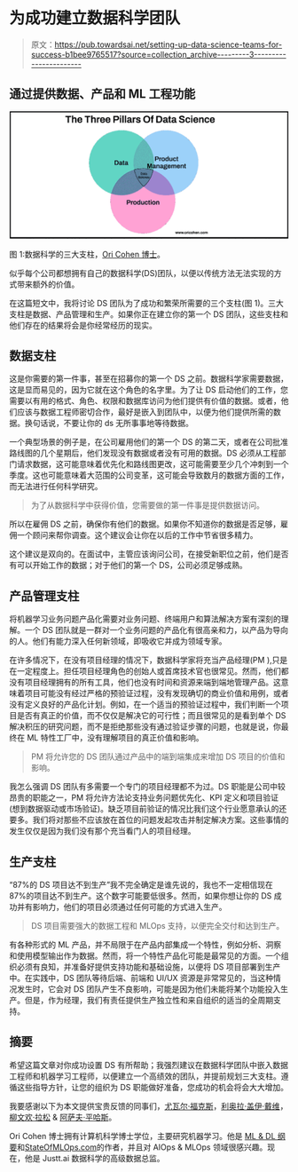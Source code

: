 # 为成功建立数据科学团队

> 原文：<https://pub.towardsai.net/setting-up-data-science-teams-for-success-b1bee9765517?source=collection_archive---------3----------------------->

## 通过提供数据、产品和 ML 工程功能

![](img/d62bb3a317b59e1c5fa3cf3325e9206b.png)

图 1:数据科学的三大支柱，[Ori Cohen 博士](https://www.oricohen.com/)。

似乎每个公司都想拥有自己的数据科学(DS)团队，以便以传统方法无法实现的方式带来额外的价值。

在这篇短文中，我将讨论 DS 团队为了成功和繁荣所需要的三个支柱(图 1)。三大支柱是数据、产品管理和生产。如果你正在建立你的第一个 DS 团队，这些支柱和他们存在的结果将会是你经常经历的现实。

## 数据支柱

这是你需要的第一件事，甚至在招募你的第一个 DS 之前。数据科学家需要数据，这是显而易见的，因为它就在这个角色的名字里。为了让 DS 启动他们的工作，您需要以有用的格式、角色、权限和数据库访问为他们提供有价值的数据。或者，他们应该与数据工程师密切合作，最好是嵌入到团队中，以便为他们提供所需的数据。换句话说，不要让你的 ds 无所事事地等待数据。

一个典型场景的例子是，在公司雇用他们的第一个 DS 的第二天，或者在公司批准路线图的几个星期后，他们发现没有数据或者没有可用的数据。DS 必须从工程部门请求数据，这可能意味着优先化和路线图更改，这可能需要至少几个冲刺到一个季度。这也可能意味着大范围的公司变革，这可能会导致数月的数据方面的工作，而无法进行任何科学研究。

> 为了从数据科学中获得价值，您需要做的第一件事是提供数据访问。

所以在雇佣 DS 之前，确保你有他们的数据。如果你不知道你的数据是否足够，雇佣一个顾问来帮你调查。这个建议会让你在以后的工作中节省很多精力。

这个建议是双向的。在面试中，主管应该询问公司，在接受新职位之前，他们是否有可以开始工作的数据；对于他们的第一个 DS，公司必须足够成熟。

## 产品管理支柱

将机器学习业务问题产品化需要对业务问题、终端用户和算法解决方案有深刻的理解。一个 DS 团队就是一群对一个业务问题的产品化有很高亲和力，以产品为导向的人。他们有能力深入任何新领域，即吸收它并成为领域专家。

在许多情况下，在没有项目经理的情况下，数据科学家将充当产品经理(PM ),只是在一定程度上。担任项目经理角色的创始人或首席技术官也很常见。然而，他们都没有项目经理拥有的所有工具，他们也没有时间和资源来端到端地管理产品。这意味着项目可能没有经过严格的预验证过程，没有发现确切的商业价值和用例，或者没有定义良好的产品化计划。例如，在一个适当的预验证过程中，我们判断一个项目是否有真正的价值，而不仅仅是解决它的可行性；而且很常见的是看到单个 DS 解决积压的研究问题，而不是拒绝那些没有通过验证步骤的问题，也就是说，你最终在 ML 特性工厂中，没有理解项目的真正价值和影响。

> PM 将允许您的 DS 团队通过产品中的端到端集成来增加 DS 项目的价值和影响。

我怎么强调 DS 团队有多需要一个专门的项目经理都不为过。DS 职能是公司中较昂贵的职能之一，PM 将允许方法论支持业务问题优先化、KPI 定义和项目验证(想到数据驱动或市场验证)。缺乏项目前验证的情况比我们这个行业愿意承认的还要多。我们将对那些不应该放在首位的问题发起攻击并制定解决方案。这些事情的发生仅仅是因为我们没有那个充当看门人的项目经理。

## 生产支柱

“87%的 DS 项目达不到生产”我不完全确定是谁先说的，我也不一定相信现在 87%的项目达不到生产。这个数字可能要低很多。然而，如果你想让你的 DS 成功并有影响力，他们的项目必须通过任何可能的方式进入生产。

> DS 项目需要强大的数据工程和 MLOps 支持，以便完全交付和达到生产。

有各种形式的 ML 产品，并不局限于在产品内部集成一个特性，例如分析、洞察和使用模型输出作为数据。然而，将一个特性产品化可能是最常见的方面。一个组织必须有良知，并准备好提供支持功能和基础设施，以便将 DS 项目部署到生产中。在实践中，DS 团队等待后端、前端和 UI/UX 资源是非常常见的，当这种情况发生时，它会对 DS 团队产生不良影响，可能是因为他们未能将某个功能投入生产。但是，作为经理，我们有责任提供生产独立性和来自组织的适当的全周期支持。

## 摘要

希望这篇文章对你成功设置 DS 有所帮助；我强烈建议在数据科学团队中嵌入数据工程师和机器学习工程师，以便建立一个高绩效的团队，并提前规划三大支柱。遵循这些指导方针，让您的组织为 DS 职能做好准备，您成功的机会将会大大增加。

我要感谢以下为本文提供宝贵反馈的同事们，[尤瓦尔·福克斯](https://www.linkedin.com/in/yuvalfoox/)，[利奥拉·盖伊·戴维](https://www.linkedin.com/in/liora-guy-david-phd-98147129/)，[柳文欢·拉松](https://il.linkedin.com/in/oren-razon) & [阿萨夫·平哈斯](https://assaf-pinhasi.medium.com/)。

Ori Cohen 博士拥有计算机科学博士学位，主要研究机器学习。他是 [ML & DL 纲要](https://book.mlcompendium.com/)和[StateOfMLOps.com](http://www.stateofmlops.com)的作者，并且对 AIOps & MLOps 领域很感兴趣。现在，他是 Justt.ai 数据科学的高级数据总监。